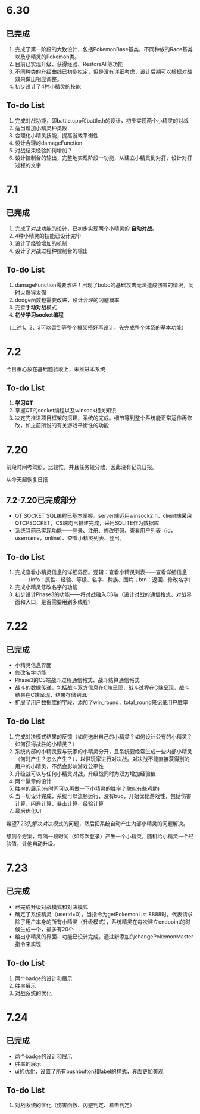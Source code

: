 # 6.30

## 已完成

1. 完成了第一阶段的大致设计，包括PokemonBase基类，不同种族的Race基类以及小精灵的Pokemon类。
2. 目前已实现升级、获得经验、RestoreAll等功能
3. 不同种类的升级曲线已初步拟定，但是没有详细考虑，设计后期可以根据对战效果做出相应调整。
4. 初步设计了4种小精灵的技能

## To-do List

1. 完成对战功能，即battle.cpp和battle.h的设计，初步实现两个小精灵的对战
2. 适当增加小精灵种类数
3. 合理化小精灵技能，提高游戏平衡性
4. 设计合理的damageFunction
5. 对战结束经验如何增加？
6. 设计控制台的输出，完整地实现阶段一功能，从建立小精灵到对打，设计对打过程的文字

# 7.1

## 已完成

1. 完成了对战功能的设计，已初步实现两个小精灵的 **自动对战**。
2. 4种小精灵的技能已设计完毕
3. 设计了经验增加的机制
4. 设计了对战过程种控制台的输出

## To-do List

1. damageFunction需要改进！出现了bobo的基础攻击无法造成伤害的情况，同时火爆猴太强
2. dodge函数也需要改进，设计合理的闪避概率
3. 完善**手动对战**模式
4. **初步学习socket编程**

（上述1、2、3可以留到等整个框架搭好再设计，先完成整个体系的基本功能）

# 7.2

今日重心放在基础题验收上，未推进本系统

## To-do List

1. **学习QT**
2. 掌握QT的socket编程以及winsock相关知识
3. 决定先推进项目框架的搭建，系统的完成。细节等到整个系统能正常运作再修改，如之前所说的有关游戏平衡性的功能

# 7.20

前段时间考驾照，比较忙，并且任务较分散，因此没有记录日报。

从今天起恢复日报

## 7.2-7.20已完成部分

- QT SOCKET SQL编程已基本掌握。server端运用winsock2.h，client端采用QTCPSOCKET，CS端均已搭建完成，采用SQLITE作为数据库
- 系统当前已实现功能——登录、注册、修改密码、查看用户列表（id，username，online）、查看小精灵列表、登出。

## To-do List

1. 完成查看小精灵信息的详细界面。逻辑：查看小精灵列表——查看详细信息——（info：属性、经验、等级、名字、种族、图片；btn：返回、修改名字）
2. 完成小精灵修改名字的功能
3. 初步设计Phase3的功能——将对战融入CS端（设计对战的通信格式、对战界面和入口，是否需要用到多线程?

# 7.22

## 已完成

- 小精灵信息界面
- 修改名字功能
- Phase3的CS端战斗过程通信格式、战斗结算通信格式
- 战斗的数据传递，包括战斗双方信息在C端呈现，战斗过程在C端呈现，战斗结果在C端呈现，结果存储到db
- 扩展了用户数据库的字段，添加了win_round，total_round来记录用户胜率

## To-do List

1. 完成对决模式结果的反馈（如何送出自己的小精灵？如何设计公有的小精灵？如何获得战胜的小精灵？）
2. 系统内部的小精灵要与玩家的小精灵分开，且系统要经常生成一些内部小精灵（何时产生？怎么产生？），以供玩家进行对决战。对决战不能直接获得别的用户的小精灵，不然会影响游戏公平性
3. 升级战可以与任何小精灵对战，升级战同时为双方增加经验值
4. 两个徽章的设计
5. 胜率的展示(有时间可以再做一下小精灵的胜率？貌似有些鸡肋)
6. 当一切设计完成，系统可以流畅运行，没有bug，开始优化游戏性，包括伤害计算、闪避计算、暴击计算、经验计算
7. 最后优化UI

希望7.23先解决对决模式的问题，然后把系统自动产生内部小精灵的问题解决。

想到个方案，每隔一段时间（如每次登录）产生一个小精灵，随机给小精灵一个经验值，让他自动升级。

# 7.23

## 已完成

- 已完成升级对战模式和对决模式
- 确定了系统精灵（userid=0），当指令为getPokemonList 8888时，代表请求除了用户本身的所有小精灵（升级模式），系统精灵在每次建立endpoint的时候生成一个，最多有20个
- 给出小精灵的界面、功能已设计完成。通过新添加的changePokemonMaster指令来实现

## To-do List

1. 两个badge的设计和展示
2. 胜率展示
3. 对战系统的优化

# 7.24

## 已完成

- 两个badge的设计和展示
- 胜率的展示
- ui的优化，设置了所有pushbutton和label的样式，界面更加美观

## To-do List

1. 对战系统的优化（伤害函数、闪避判定、暴击判定）

